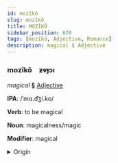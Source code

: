 ```yaml
---
id: mozîkô
slug: mozîkô
title: MOZÎKÔ
sidebar_position: 670
tags: [mozîkô, Adjective, Romance]
description: magical § Adjective
---
```


### mozîkô&emsp;<span kind="abugida">ƶⱴɟɔı</span>

*magical* **§** [Adjective](../../tags/Adjective)

**IPA**: /ˈmɑ.d͡ʒi.ko/

**Verb**: to be magical

**Noun**: magicalness/magic

**Modifier**: magical

<details>
    <summary>Origin</summary>
    Italian magico /ˈma.d͡ʒi.ko/<br/>
    <em>Romance Language Family</em>
</details>